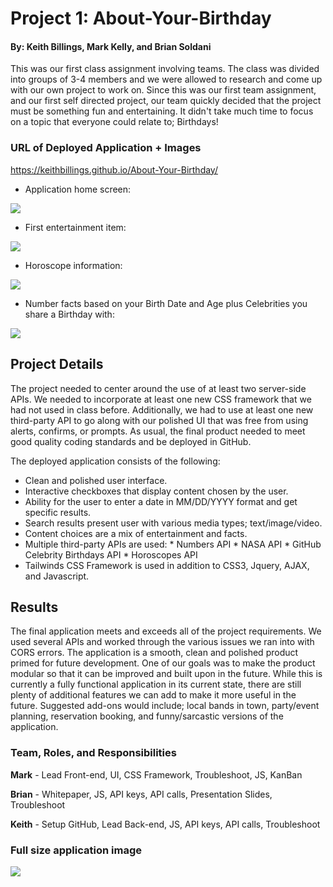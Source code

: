 # Project 1: About-Your-Birthday
#### By: Keith Billings, Mark Kelly, and Brian Soldani

This was our first class assignment involving teams. The class was divided into groups of 3-4 members and we were allowed to research and come up with our own project to work on. Since this was our first team assignment, and our first self directed project, our team quickly decided that the project must be something fun and entertaining. It didn't take much time to focus on a topic that everyone could relate to; Birthdays! 

### URL of Deployed Application + Images

 https://keithbillings.github.io/About-Your-Birthday/

- Application home screen:

 ![](assets/images/main.jpg)

- First entertainment item:

 ![](assets/images/movie.jpg)

- Horoscope information:

 ![](assets/images/horoscope.jpg)

- Number facts based on your Birth Date and Age plus Celebrities you share a Birthday with:

 ![](assets/images/facts_celebs.jpg)


## Project Details
The project needed to center around the use of at least two server-side APIs. We needed to incorporate at least one new CSS framework that we had not used in class before. Additionally, we had to use at least one new third-party API to go along with our polished UI that was free from using alerts, confirms, or prompts. As usual, the final product needed to meet good quality coding standards and be deployed in GitHub.

The deployed application consists of the following:

 - Clean and polished user interface.
 - Interactive checkboxes that display content chosen by the user.
 - Ability for the user to enter a date in MM/DD/YYYY format and get specific results.
 - Search results present user with various media types; text/image/video.
 - Content choices are a mix of entertainment and facts.
 - Multiple third-party APIs are used:
        * Numbers API
        * NASA API
        * GitHub Celebrity Birthdays API
        * Horoscopes API
 - Tailwinds CSS Framework is used in addition to CSS3, Jquery, AJAX, and Javascript. 
 
 
 
 ## Results
 The final application meets and exceeds all of the project requirements. We used several APIs and worked through the various issues we ran into with CORS errors. The application is a smooth, clean and polished product primed for future development. One of our goals was to make the product modular so that it can be improved and built upon in the future. While this is currently a fully functional application in its current state, there are still plenty of additional features we can add to make it more useful in the future. Suggested add-ons would include; local bands in town, party/event planning, reservation booking, and funny/sarcastic versions of the application. 


### Team, Roles, and Responsibilities

**Mark** - Lead Front-end, UI, CSS Framework, Troubleshoot, JS, KanBan

**Brian** - Whitepaper, JS, API keys, API calls, Presentation Slides, Troubleshoot

**Keith** - Setup GitHub, Lead Back-end, JS, API keys, API calls, Troubleshoot


### Full size application image

![](assets/images/full_app.jpg)